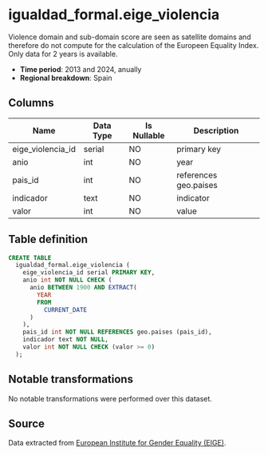 # igualdad_formal.eige_violencia

Violence domain and sub-domain score are seen as satellite domains and therefore do not compute for the calculation of the Europeen Equality Index. Only data for 2 years is available.

- **Time period**: 2013 and 2024, anually
- **Regional breakdown**: Spain

## Columns

| Name | Data Type | Is Nullable | Description |
| --- | --- | --- | --- |
| eige_violencia_id | serial | NO | primary key |
| anio | int | NO | year |
| pais_id | int | NO | references geo.paises |
| indicador | text | NO | indicator |
| valor | int | NO | value |

## Table definition

```sql
CREATE TABLE
  igualdad_formal.eige_violencia (
    eige_violencia_id serial PRIMARY KEY,
    anio int NOT NULL CHECK (
      anio BETWEEN 1900 AND EXTRACT(
        YEAR
        FROM
          CURRENT_DATE
      )
    ),
    pais_id int NOT NULL REFERENCES geo.paises (pais_id),
    indicador text NOT NULL,
    valor int NOT NULL CHECK (valor >= 0)
  );
```

## Notable transformations
No notable transformations were performed over this dataset.

## Source
Data extracted from <a href="https://eige.europa.eu/gender-statistics/dgs/browse/index" target="_blank">European Institute for Gender Equality (EIGE)</a>.